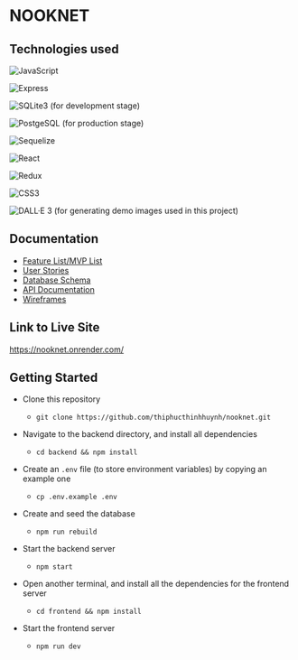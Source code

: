 # NOOKNET

## Technologies used
![JavaScript](https://img.shields.io/badge/JavaScript-F7DF1E?style=for-the-badge&logo=javascript&logoColor=black)

![Express](https://img.shields.io/badge/Express.js-404D59?style=for-the-badge)

![SQLite3](https://img.shields.io/badge/SQLite-07405E?style=for-the-badge&logo=sqlite&logoColor=white) (for development stage)

![PostgeSQL](https://img.shields.io/badge/PostgreSQL-316192?style=for-the-badge&logo=postgresql&logoColor=white) (for production stage)

![Sequelize](https://img.shields.io/badge/sequelize-323330?style=for-the-badge&logo=sequelize&logoColor=blue)

![React](https://img.shields.io/badge/React-20232A?style=for-the-badge&logo=react&logoColor=61DAFB)

![Redux](https://img.shields.io/badge/Redux-593D88?style=for-the-badge&logo=redux&logoColor=white)

![CSS3](https://img.shields.io/badge/CSS3-1572B6?style=for-the-badge&logo=css3&logoColor=white)

![DALL·E 3](https://img.shields.io/badge/DALL%20%E2%80%A2%20E-3-pink?style=for-the-badge) (for generating demo images used in this project)

## Documentation
* [Feature List/MVP List](https://github.com/thiphucthinhhuynh/nooknet/wiki/Feature-List-MVP-List)
* [User Stories](https://github.com/thiphucthinhhuynh/nooknet/wiki/User-Stories)
* [Database Schema](https://github.com/thiphucthinhhuynh/nooknet/wiki/Database-Schema)
* [API Documentation](https://github.com/thiphucthinhhuynh/nooknet/wiki/API-Documentation)
* [Wireframes](https://github.com/thiphucthinhhuynh/nooknet/wiki/Wireframes)

## Link to Live Site
https://nooknet.onrender.com/

## Getting Started

* Clone this repository

  * `git clone https://github.com/thiphucthinhhuynh/nooknet.git`

* Navigate to the backend directory, and install all dependencies
  * `cd backend && npm install`

* Create an `.env` file (to store environment variables) by copying an example one
  * `cp .env.example .env`

* Create and seed the database
  * `npm run rebuild`

* Start the backend server
  * `npm start`

* Open another terminal, and install all the dependencies for the frontend server
  * `cd frontend && npm install`

* Start the frontend server
  * `npm run dev`


